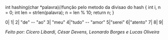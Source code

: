 int hashing(char *palavra)//função pelo metodo da divisao do hash
{
    int i, n = 0;
    int len = strlen(palavra);
    n = len % 10;
    return n;
}

0| 
1|
2| "de" -- "ao"
3| "meu"
4|"tudo" -- "amor"
5|"serei"
6|"atento"
7|
8|
9|

*Feito por: Cícero Libardi, César Devens, Leonardo Borges e Lucas Oliveira*